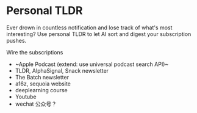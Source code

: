 # Personal TLDR
Ever drown in countless notification and lose track of what's most interesting? Use personal TLDR to let AI sort and digest your subscription pushes.

Wire the subscriptions
- ~Apple Podcast (extend: use universal podcast search API)~
- TLDR, AlphaSignal, Snack newsletter
- The Batch newsletter
- a16z, sequoia website
- deeplearning course
- Youtube
- wechat 公众号？
